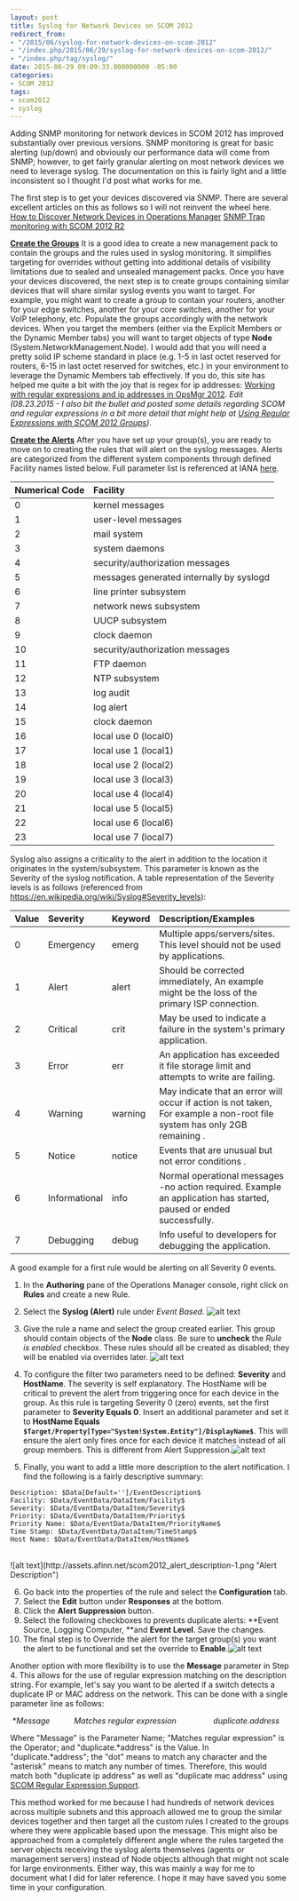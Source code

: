 ```yaml
---
layout: post
title: Syslog for Network Devices on SCOM 2012
redirect_from:
- "/2015/06/syslog-for-network-devices-on-scom-2012"
- "/index.php/2015/06/29/syslog-for-network-devices-on-scom-2012/"
- "/index.php/tag/syslog/"
date: 2015-06-29 09:09:33.000000000 -05:00
categories:
- SCOM 2012
tags:
- scom2012
- syslog
---
```

Adding SNMP monitoring for network devices in SCOM 2012 has improved substantially over previous versions. SNMP monitoring is great for basic alerting (up/down) and obviously our performance data will come from SNMP; however, to get fairly granular alerting on most network devices we need to leverage syslog. The documentation on this is fairly light and a little inconsistent so I thought I'd post what works for me.

The first step is to get your devices discovered via SNMP. There are several excellent articles on this as follows so I will not reinvent the wheel here.
<a href="https://technet.microsoft.com/en-us/library/hh278846.aspx">How to Discover Network Devices in Operations Manager</a>
<a href="http://blogs.technet.com/b/kevinholman/archive/2015/02/03/snmp-trap-monitoring-with-scom-2012-r2.aspx">SNMP Trap monitoring with SCOM 2012 R2</a>

**<u>Create the Groups</u>**
It is a good idea to create a new management pack to contain the groups and the rules used in syslog monitoring. It simplifies targeting for overrides without getting into additional details of visibility limitations due to sealed and unsealed management packs. Once you have your devices discovered, the next step is to create groups containing similar devices that will share similar syslog events you want to target. For example, you might want to create a group to contain your routers, another for your edge switches, another for your core switches, another for your VoIP telephony, etc. Populate the groups accordingly with the network devices. When you target the members (either via the Explicit Members or the Dynamic Member tabs) you will want to target objects of type **Node** (System.NetworkManagement.Node). I would add that you will need a pretty solid IP scheme standard in place (e.g. 1-5 in last octet reserved for routers, 6-15 in last octet reserved for switches, etc.) in your environment to leverage the Dynamic Members tab effectively. If you do, this site has helped me quite a bit with the joy that is regex for ip addresses: <a href="http://blog.coretech.dk/msk/working-with-regular-expressions-and-ip-addresses-in-opsmgr-2012/">Working with regular expressions and ip addresses in OpsMgr 2012</a>. *Edit (08.23.2015 - I also bit the bullet and posted some details regarding SCOM and regular expressions in a bit more detail that might help at <a href="http://www.afinn.net/2015/08/using-regular-expressions-with-scom-2012-groups/">Using Regular Expressions with SCOM 2012 Groups</a>)*.

**<u>Create the Alerts</u>**
After you have set up your group(s), you are ready to move on to creating the rules that will alert on the syslog messages. Alerts are categorized from the different system components through defined Facility names listed below. Full parameter list is referenced at IANA <a href="http://www.iana.org/assignments/syslog-parameters/syslog-parameters.xhtml">here</a>.

| Numerical Code | Facility                                 |
| :------------- | :--------------------------------------- |
| 0              | kernel messages                          |
| 1              | user-level messages                      |
| 2              | mail system                              |
| 3              | system daemons                           |
| 4              | security/authorization messages          |
| 5              | messages generated internally by syslogd |
| 6              | line printer subsystem                   |
| 7              | network news subsystem                   |
| 8              | UUCP subsystem                           |
| 9              | clock daemon                             |
| 10             | security/authorization messages          |
| 11             | FTP daemon                               |
| 12             | NTP subsystem                            |
| 13             | log audit                                |
| 14             | log alert                                |
| 15             | clock daemon                             |
| 16             | local use 0 (local0)                     |
| 17             | local use 1 (local1)                     |
| 18             | local use 2 (local2)                     |
| 19             | local use 3 (local3)                     |
| 20             | local use 4 (local4)                     |
| 21             | local use 5 (local5)                     |
| 22             | local use 6 (local6)                     |
| 23             | local use 7 (local7)                     |



Syslog also assigns a criticality to the alert in addition to the location it originates in the system/subsystem. This parameter is known as the Severity of the syslog notification. A table representation of the Severity levels is as follows (referenced from <a href="https://en.wikipedia.org/wiki/Syslog#Severity_levels">https://en.wikipedia.org/wiki/Syslog#Severity_levels):</a>

| Value | Severity      | Keyword | Description/Examples                     |
| :---- | :------------ | :------ | :--------------------------------------- |
| 0     | Emergency     | emerg   | Multiple apps/servers/sites. This level should not be used by applications. |
| 1     | Alert         | alert   | Should be corrected immediately, An example might be the loss of the primary ISP connection. |
| 2     | Critical      | crit    | May be used to indicate a failure in the system's primary application. |
| 3     | Error         | err     | An application has exceeded it file storage limit and attempts to write are failing. |
| 4     | Warning       | warning | May indicate that an error will occur if action is not taken, For example a non-root file system has only 2GB remaining . |
| 5     | Notice        | notice  | Events that are unusual but not error conditions . |
| 6     | Informational | info    | Normal operational messages -no action required. Example an application has started, paused or ended successfully. |
| 7     | Debugging     | debug   | Info useful to developers for debugging the application. |


A good example for a first rule would be alerting on all Severity 0 events.

1. In the **Authoring** pane of the Operations Manager console, right click on **Rules** and create a new Rule.

2. Select the **Syslog (Alert)** rule under *Event Based*. ![alt text](http://assets.afinn.net/scom2012_rule_type-1.png "SCOM 2012 Rule Type")


3. Give the rule a name and select the group created earlier. This group should contain objects of the **Node** class. Be sure to **uncheck** the *Rule is enabled* checkbox. These rules should all be created as disabled; they will be enabled via overrides later. ![alt text](http://assets.afinn.net/scom2012_rule_target-1.png "SCOM 2012 Rule Target")


4. To configure the filter two parameters need to be defined: **Severity** and **HostName**. The severity is self explanatory. The HostName will be critical to prevent the alert from triggering once for each device in the group. As this rule is targeting Severity 0 (zero) events, set the first parameter to **Severity Equals 0**. Insert an additional parameter and set it to **HostName Equals `$Target/Property[Type="System!System.Entity"]/DisplayName$`**. This will ensure the alert only fires once for each device it matches instead of all group members. This is different from Alert Suppression.![alt text](http://assets.afinn.net/scom2012_syslog_rule_filters-1.png "SCOM 2012 Syslog Rule Filters")
5. Finally, you want to add a little more description to the alert notification. I find the following is a fairly descriptive summary:

```
Description: $Data[Default='']/EventDescription$
Facility: $Data/EventData/DataItem/Facility$
Severity: $Data/EventData/DataItem/Severity$
Priority: $Data/EventData/DataItem/Priority$
Priority Name: $Data/EventData/DataItem/PriorityName$
Time Stamp: $Data/EventData/DataItem/TimeStamp$
Host Name: $Data/EventData/DataItem/HostName$
```
 <br /> 
![alt text](http://assets.afinn.net/scom2012_alert_description-1.png "Alert Description")


6. Go back into the properties of the rule and select the **Configuration** tab.
7. Select the **Edit** button under **Responses** at the bottom.
8. Click the **Alert Suppression** button.
9. Select the following checkboxes to prevents duplicate alerts: **Event Source, Logging Computer, **and **Event Level**. Save the changes.
10. The final step is to Override the alert for the target group(s) you want the alert to be functional and set the override to **Enable**.![alt text](http://assets.afinn.net/scom2012_rule_override-1.png "SCOM 2012 Rule Override")


Another option with more flexibility is to use the **Message** parameter in Step 4. This allows for the use of regular expression matching on the description string. For example, let's say you want to be alerted if a switch detects a duplicate IP or MAC address on the network. This can be done with a single parameter line as follows:

​                **Message           Matches regular expression                 duplicate.*address**

Where "Message" is the Parameter Name; "Matches regular expression" is the Operator; and "duplicate.\*address" is the Value. In "duplicate.\*address"; the "dot" means to match any character and the "asterisk" means to match any number of times. Therefore, this would match both "duplicate ip address" as well as "duplicate mac address" using <a href="https://support.microsoft.com/en-us/kb/2702651">SCOM Regular Expression Support</a>.

This method worked for me because I had hundreds of network devices across multiple subnets and this approach allowed me to group the similar devices together and then target all the custom rules I created to the groups where they were applicable based upon the message. This might also be approached from a completely different angle where the rules targeted the server objects receiving the syslog alerts themselves (agents or management servers) instead of Node objects although that might not scale for large environments. Either way, this was mainly a way for me to document what I did for later reference. I hope it may have saved you some time in your configuration.